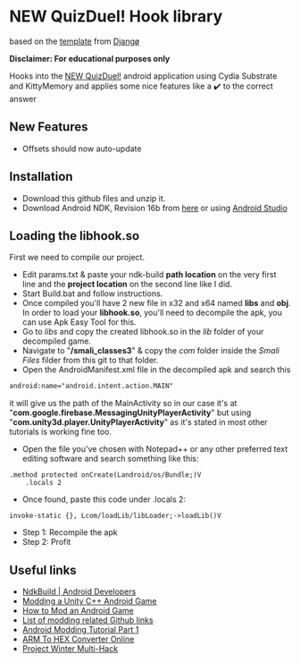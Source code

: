 # NEW QuizDuel! Hook library

based on the [template](https://github.com/Djngo/Hooking-and-Patching-android-template)
from [Djangø](https://github.com/Djngo)

**Disclaimer: For educational purposes only**

Hooks into the [NEW QuizDuel!](https://play.google.com/store/apps/details?id=se.maginteractive.quizduel2) android
application using Cydia Substrate and KittyMemory and applies some nice features like a :heavy_check_mark: to the
correct answer

## New Features

* Offsets should now auto-update

## Installation

* Download this github files and unzip it.
* Download Android NDK, Revision 16b from [here](https://developer.android.com/ndk/downloads/older_releases) or
  using [Android Studio](https://developer.android.com/studio/projects/install-ndk)

## Loading the libhook.so

First we need to compile our project.

* Edit params.txt & paste your ndk-build **path location** on the very first line and the **project location** on the
  second line like I did.
* Start Build.bat and follow instructions.
* Once compiled you'll have 2 new file in x32 and x64 named **libs** and **obj**. In order to load your <b>
  libhook.so</b>, you'll need to decompile the apk, you can use Apk Easy Tool for this.
* Go to *libs* and copy the created libhook.so in the *lib* folder of your decompiled game.
* Navigate to "<b>/smali_classes3</b>" & copy the *com* folder inside the *Smali Files* filder from this git to that
  folder.
* Open the AndroidManifest.xml file in the decompiled apk and search this

```xml
android:name="android.intent.action.MAIN"
```

it will give us the path of the MainActivity so in our case it's at
"<b>com.google.firebase.MessagingUnityPlayerActivity</b>" but using "<b>com.unity3d.player.UnityPlayerActivity</b>"
as it's stated in most other tutorials is working fine too.

* Open the file you've chosen with Notepad++ or any other preferred text editing software and search something like
  this:

```smali
.method protected onCreate(Landroid/os/Bundle;)V
    .locals 2
```

* Once found, paste this code under .locals 2:

```smali
invoke-static {}, Lcom/loadLib/libLoader;->loadLib()V
```

* Step 1: Recompile the apk
* Step 2: Profit
  <br>

## Useful links

* [NdkBuild | Android Developers](https://developer.android.com/reference/tools/gradle-api/4.1/com/android/build/api/dsl/NdkBuild)
* [Modding a Unity C++ Android Game](https://www.areizen.fr/post/modding-unity-game/)
* [How to Mod an Android Game](https://vipmods.net/how-to-mod-an-android-game/)
* [List of modding related Github links](https://www.andnixsh.com/2020/06/list-of-modding-related-github-links.html)
* [Android Modding Tutorial Part 1](https://guidedhacking.com/threads/android-modding-tutorial-part-1.13124/)
* [ARM To HEX Converter Online](https://armconverter.com/)
* [Project Winter Multi-Hack](https://github.com/EquiFox/ProjectWinterHack)